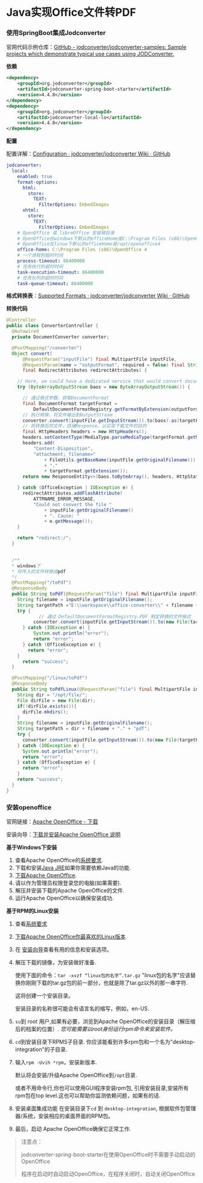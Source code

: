 # Java实现Office文件转PDF

### 使用SpringBoot集成Jodconverter

官网代码示例仓库：[GitHub - jodconverter/jodconverter-samples: Sample projects which demonstrate typical use cases using JODConverter.](https://github.com/jodconverter/jodconverter-samples)

**依赖**

```xml
<dependency>
    <groupId>org.jodconverter</groupId>
    <artifactId>jodconverter-spring-boot-starter</artifactId>
    <version>4.4.8</version>
</dependency>
<dependency>
    <groupId>org.jodconverter</groupId>
    <artifactId>jodconverter-local-lo</artifactId>
    <version>4.4.8</version>
</dependency>
```

**配置**

配置详解：[Configuration · jodconverter/jodconverter Wiki · GitHub](https://github.com/jodconverter/jodconverter/wiki/Configuration)

```yml
jodconverter:
  local:
    enabled: true
    format-options:
      html:
        store:
          TEXT:
            FilterOptions: EmbedImages
      xhtml:
        store:
          TEXT:
            FilterOptions: EmbedImages
    # OpenOffice 或 libreOffice 安装根目录
    # OpenOffice在windows下默认的officeHome是C:\Program Files (x86)\OpenOffice 4
    # OpenOffice在linux下默认的officeHome是/opt/openoffice4
    office-home: C:\Program Files (x86)\OpenOffice 4
    # 一个进程的超时时间
    process-timeout: 86400000
    # 任务执行的超时时间
    task-execution-timeout: 86400000
    # 任务队列的超时时间
    task-queue-timeout: 86400000
```

**格式转换表**：[Supported Formats · jodconverter/jodconverter Wiki · GitHub](https://github.com/jodconverter/jodconverter/wiki/Supported-Formats)

**转换代码**

```java
@Controller
public class ConverterController {
  @Autowired
  private DocumentConverter converter;

  @PostMapping("/converter")
  Object convert(
      @RequestParam("inputFile") final MultipartFile inputFile,
      @RequestParam(name = "outputFormat", required = false) final String outputFormat,
      final RedirectAttributes redirectAttributes) {

    // Here, we could have a dedicated service that would convert document
    try (ByteArrayOutputStream baos = new ByteArrayOutputStream()) {

      // 通过格式参数，获取DocumentFormat
      final DocumentFormat targetFormat =
          DefaultDocumentFormatRegistry.getFormatByExtension(outputFormat);
      // 执行转换，将文件输出到OutputStream
      converter.convert(inputFile.getInputStream()).to(baos).as(targetFormat).execute();
	  // 将转换后的文件，存储Response，以实现下载文件的目的
      final HttpHeaders headers = new HttpHeaders();
      headers.setContentType(MediaType.parseMediaType(targetFormat.getMediaType()));
      headers.add(
          "Content-Disposition",
          "attachment; filename="
              + FileUtils.getBaseName(inputFile.getOriginalFilename())
              + "."
              + targetFormat.getExtension());
      return new ResponseEntity<>(baos.toByteArray(), headers, HttpStatus.OK);

    } catch (OfficeException | IOException e) {
      redirectAttributes.addFlashAttribute(
          ATTRNAME_ERROR_MESSAGE,
          "Could not convert the file "
              + inputFile.getOriginalFilename()
              + ". Cause: "
              + e.getMessage());
    }

    return "redirect:/";
  }

	
  /**
  * windows下
  * 将传入的文件转换成pdf
  */
  @PostMapping("/toPdf")
  @ResponseBody
  public String toPdf(@RequestParam("file") final MultipartFile inputFile){
    String filename = inputFile.getOriginalFilename();
    String targetPath ="E:\\workspace\\office-converter\\" + filename + "." + "pdf";
    try {
        	// 通过 DefaultDocumentFormatRegistry.PDF 制定转换的文件格式
          converter.convert(inputFile.getInputStream()).to(new File(targetPath)).as(DefaultDocumentFormatRegistry.PDF).execute();
      } catch (IOException e) {
          System.out.println("error");
          return "error";
      } catch (OfficeException e) {
        return "error";
    }
      return "success";
  }

  @PostMapping("/linux/toPdf")
  @ResponseBody
  public String toPdfLinux(@RequestParam("file") final MultipartFile inputFile){
    String dir = "/opt/file/";
    File dirFile = new File(dir);
    if(!dirFile.exists()){
      dirFile.mkdirs();
    }
    String filename = inputFile.getOriginalFilename();
    String targetPath = dir + filename + "." + "pdf";
    try {
      converter.convert(inputFile.getInputStream()).to(new File(targetPath)).as(DefaultDocumentFormatRegistry.PDF).execute();
    } catch (IOException e) {
      System.out.println("error");
      return "error";
    } catch (OfficeException e) {
      return "error";
    }
    return "success";
  }
}

```

### 安装openoffice

官网链接：[Apache OpenOffice - 下载](https://www.openoffice.org/zh-cn/download/)

安装向导：[下载并安装Apache OpenOffice 说明](https://www.openoffice.org/zh-cn/download/common/instructions.html)

**基于Windows下安装**

1. 查看Apache OpenOffice的[系统要求](http://www.openoffice.org/dev_docs/source/sys_reqs_aoo34.html).
2. 下载和安装[Java JRE](http://www.java.com/)如果你需要依赖Java的功能.
3. [下载Apache OpenOffice](http://www.openoffice.org/download/).
4. 请以作为管理员权限登录您的电脑(如果需要).
5. 解压并安装下载的Apache OpenOffice的文件.
6. 运行Apache OpenOffice以确保安装成功.



**基于RPM的Linux安装**

1. 查看[系统要求](http://www.openoffice.org/dev_docs/source/sys_reqs_aoo34.html)

2. [下载Apache OpenOffice你最喜欢的Linux版本](http://www.openoffice.org/download/)

3. 在 [安装向导](http://documentation.openoffice.org/setup_guide2/index.html#12)查看有用的信息和安装选项。

4. 解压下载的镜像，为安装做好准备.

   使用下面的命令：`tar -xvzf “linux包的名字”.tar.gz` "linux包的名字"应该替换你刚刚下载的tar.gz包的前一部分，也就是除了tar.gz以外的那一串字符.

   这将创建一个安装目录。

   安装目录的名称很可能会有语言名的缩写，例如，en-US.

5. `su`到 root 用户,如果有必要，浏览到Apache OpenOffice的安装目录（解压缩后的档案的位置）.
   *您可能需要以root身份运行rpm命令来安装软件。*

6. `cd`到安装目录下RPMS子目录.
   你应该能看到许多rpm包和一个名为"desktop-integration"的子目录.

7. 输入`rpm -Uvih *rpm`，安装新版本.

   默认将会安装/升级Apache OpenOffice到`/opt`目录.

   或者不用命令行,你也可以使用GUI程序安装rpm包, 引用安装目录,安装所有rpm包在top level.这也可以帮助你监测依赖问题，如果有的话.

8. 安装桌面集成功能
   在安装目录下`cd` 到 `desktop-integration`,
   根据软件包管理器/系统，安装相应的桌面界面的RPM包。

9. 最后，启动 Apache OpenOffice确保它正常工作.

> 注意点：
>
> jodconverter-spring-boot-starter在使用OpenOffice时不需要手动启动的OpenOffice
>
> 程序在启动时自动启动OpenOffice，在程序关闭时，自动关闭OpenOffice